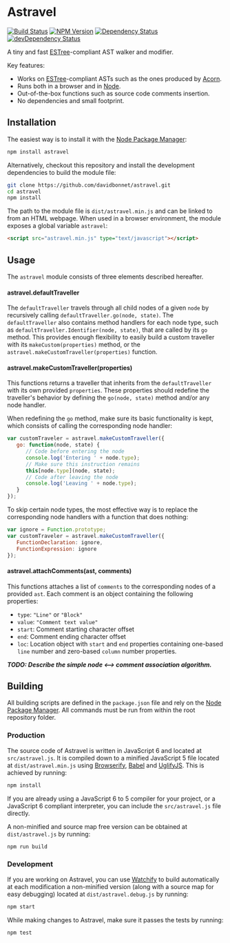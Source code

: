 # Astravel

[![Build Status](https://travis-ci.org/davidbonnet/astravel.svg?branch=master)](https://travis-ci.org/davidbonnet/astravel)
[![NPM Version](https://img.shields.io/npm/v/astravel.svg)](https://www.npmjs.org/package/astravel)
[![Dependency Status](https://david-dm.org/davidbonnet/astravel.svg)](https://david-dm.org/davidbonnet/astravel)
[![devDependency Status](https://david-dm.org/davidbonnet/astravel/dev-status.svg)](https://david-dm.org/davidbonnet/astravel#info=devDependencies)

A tiny and fast [ESTree](https://github.com/estree/estree)-compliant AST walker and modifier.

Key features:

- Works on [ESTree](https://github.com/estree/estree)-compliant ASTs such as the ones produced by [Acorn](https://github.com/marijnh/acorn).
- Runs both in a browser and in [Node](http://nodejs.org).
- Out-of-the-box functions such as source code comments insertion.
- No dependencies and small footprint.



## Installation

The easiest way is to install it with the [Node Package Manager](https://www.npmjs.com/package/astravel):

```bash
npm install astravel
```

Alternatively, checkout this repository and install the development dependencies to build the module file:

```bash
git clone https://github.com/davidbonnet/astravel.git
cd astravel
npm install
```

The path to the module file is `dist/astravel.min.js` and can be linked to from an HTML webpage. When used in a browser environment, the module exposes a global variable `astravel`:

```html
<script src="astravel.min.js" type="text/javascript"></script>
```



## Usage

The `astravel` module consists of three elements described hereafter.


#### astravel.defaultTraveller

The `defaultTraveller` travels through all child nodes of a given `node` by recursively calling `defaultTraveller.go(node, state)`. The `defaultTraveller` also contains method handlers for each node type, such as `defaultTraveller.Identifier(node, state)`, that are called by its `go` method. This provides enough flexibility to easily build a custom traveller with its `makeCustom(properties)` method, or the `astravel.makeCustomTraveller(properties)` function.


#### astravel.makeCustomTraveller(properties)

This functions returns a traveller that inherits from the `defaultTraveller` with its own provided `properties`. These properties should redefine the traveller's behavior by defining the `go(node, state)` method and/or any node handler.

When redefining the `go` method, make sure its basic functionality is kept, which consists of calling the corresponding node handler:

```javascript
var customTraveler = astravel.makeCustomTraveller({
   go: function(node, state) {
      // Code before entering the node
      console.log('Entering ' + node.type);
      // Make sure this instruction remains
      this[node.type](node, state);
      // Code after leaving the node
      console.log('Leaving ' + node.type);
   }
});
```

To skip certain node types, the most effective way is to replace the corresponding node handlers with a function that does nothing:

```javascript
var ignore = Function.prototype;
var customTraveler = astravel.makeCustomTraveller({
   FunctionDeclaration: ignore,
   FunctionExpression: ignore
});
```


#### astravel.attachComments(ast, comments)

This functions attaches a list of `comments` to the corresponding nodes of a provided `ast`. Each comment is an object containing the following properties:

- `type`: `"Line"` or `"Block"`
- `value`: `"Comment text value"`
- `start`: Comment starting character offset
- `end`: Comment ending character offset
- `loc`: Location object with `start` and `end` properties containing one-based `line` number and zero-based `column` number properties.

***TODO: Describe the simple node <--> comment association algorithm.***



## Building

All building scripts are defined in the `package.json` file and rely on the [Node Package Manager](https://www.npmjs.com/). All commands must be run from within the root repository folder.

### Production

The source code of Astravel is written in JavaScript 6 and located at `src/astravel.js`. It is compiled down to a minified JavaScript 5 file located at `dist/astravel.min.js` using [Browserify](http://browserify.org), [Babel](http://babeljs.io/) and [UglifyJS](https://github.com/mishoo/UglifyJS2). This is achieved by running:
```bash
npm install
```

If you are already using a JavaScript 6 to 5 compiler for your project, or a JavaScript 6 compliant interpreter, you can include the `src/astravel.js` file directly.

A non-minified and source map free version can be obtained at `dist/astravel.js` by running:
```bash
npm run build
```

### Development

If you are working on Astravel, you can use [Watchify](https://github.com/substack/watchify) to build automatically at each modification a non-minified version (along with a source map for easy debugging) located at `dist/astravel.debug.js` by running:
```bash
npm start
```

While making changes to Astravel, make sure it passes the tests by running:
```bash
npm test
```
